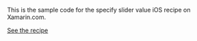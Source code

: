 This is the sample code for the specify slider value iOS recipe on Xamarin.com.

[See the recipe](http://developer.xamarin.com/recipes/ios/standard_controls/sliders/specify_slider_value)
